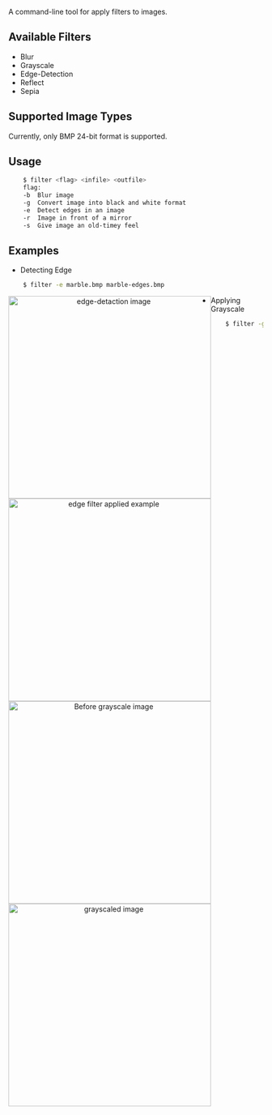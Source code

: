 A command-line tool for apply filters to images. 

## Available Filters
* Blur
* Grayscale
* Edge-Detection
* Reflect
* Sepia

## Supported Image Types
Currently, only BMP 24-bit format is supported.

## Usage
```sh
    $ filter <flag> <infile> <outfile>
    flag:
    -b  Blur image
    -g  Convert image into black and white format
    -e  Detect edges in an image
    -r  Image in front of a mirror
    -s  Give image an old-timey feel
```

## Examples
* Detecting Edge
```sh
    $ filter -e marble.bmp marble-edges.bmp
```
<p align="center">
  <img src="./images/marble.bmp" alt="edge-detaction image" width="400" style="float:left;">
  <img src="./images/marble-edges.bmp" alt="edge filter applied example" width="400" style="float:left;"> 
</p>


* Applying Grayscale
```sh
    $ filter -g stone.bmp stone-bw.bmp
```
<p align="center">
  <img src="./images/stone.bmp" alt="Before grayscale image" width="400" style="float:left;">
  <img src="./images/stone-bw.bmp" alt="grayscaled image" width="400" style="float:left;"> 
</p>
